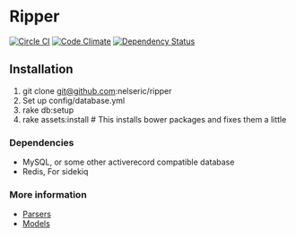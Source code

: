 # Ripper
[![Circle CI](https://img.shields.io/circleci/project/nelseric/ripper.svg)](https://circleci.com/gh/nelseric/ripper)
[![Code Climate](https://codeclimate.com/github/nelseric/ripper/badges/gpa.svg)](https://codeclimate.com/github/nelseric/ripper)
[![Dependency Status](https://gemnasium.com/nelseric/ripper.svg)](https://gemnasium.com/nelseric/ripper)

## Installation
 1. git clone git@github.com:nelseric/ripper
 2. Set up config/database.yml
 3. rake db:setup
 4. rake assets:install # This installs bower packages and fixes them a little

### Dependencies
 * MySQL, or some other activerecord compatible database
 * Redis, For sidekiq

### More information
* [Parsers](docs/parsers.md)
* [Models](docs/comic_models.md)
